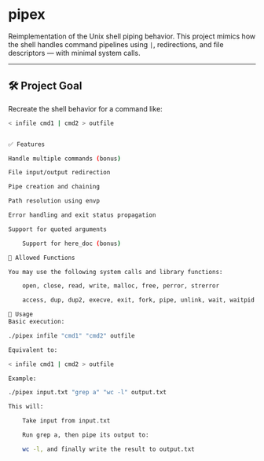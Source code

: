 # pipex

Reimplementation of the Unix shell piping behavior. This project mimics how the shell handles command pipelines using `|`, redirections, and file descriptors — with minimal system calls.

---

## 🛠️ Project Goal

Recreate the shell behavior for a command like:

```bash
< infile cmd1 | cmd2 > outfile


✅ Features

Handle multiple commands (bonus)

File input/output redirection

Pipe creation and chaining

Path resolution using envp

Error handling and exit status propagation

Support for quoted arguments

    Support for here_doc (bonus)

🔧 Allowed Functions

You may use the following system calls and library functions:

    open, close, read, write, malloc, free, perror, strerror

    access, dup, dup2, execve, exit, fork, pipe, unlink, wait, waitpid

🧪 Usage
Basic execution:

./pipex infile "cmd1" "cmd2" outfile

Equivalent to:

< infile cmd1 | cmd2 > outfile

Example:

./pipex input.txt "grep a" "wc -l" output.txt

This will:

    Take input from input.txt

    Run grep a, then pipe its output to:

    wc -l, and finally write the result to output.txt


